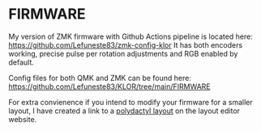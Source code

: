 # FIRMWARE
My version of ZMK firmware  with Github Actions pipeline is located here:
https://github.com/Lefuneste83/zmk-config-klor
It has both encoders working, precise pulse per rotation adjustments and RGB enabled by default.

Config files for both QMK and ZMK can be found here:
https://github.com/Lefuneste83/KLOR/tree/main/FIRMWARE

For extra convienence if you intend to modify your firmware for a smaller layout, I have created a link to a [polydactyl layout](http://www.keyboard-layout-editor.com/#/gists/49ff09e68b46feb39760467424a4601a) on the layout editor website.
